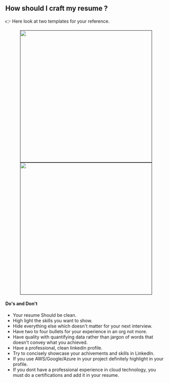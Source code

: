 ## How should I craft my resume ?

&#128073; Here look at two templates for your reference.

<div align="center">
  <a href="">
    <img src="https://github.com/sandipsahoo2k2/my/assets/5547869/b6475de1-1483-4144-ab80-831e3a6a8b02" width="412px"/>
  </a>
  <a href="">
    <img src="https://github.com/sandipsahoo2k2/my/assets/5547869/10dcf446-557e-4cc4-bb9b-f7a5d5b42cdf" width="412px"/> 
  </a>
</div>

#### Do's and Don't

* Your resume Should be clean.
* High light the skills you want to show.
* Hide everything else which doesn't matter for your next interview.
* Have two to four bullets for your experience in an org not more.
* Have quality with quantifying data rather than jargon of words that doesn't convey what you achieved.
* Have a professional, clean linkedin profile.
* Try to concisely showcase your achivements and skills in LinkedIn.
* If you use AWS/Google/Azure in your project definitely highlight in your profile.
* If you dont have a professional experience in cloud technology, you must do a certifications and add it in your resume.
